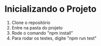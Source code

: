 # Inicializando o Projeto
1. Clone o repositório 
2. Entre na pasta do projeto
3. Rode o comando "npm install"
4. Para rodar os testes, digite "npm run test"
